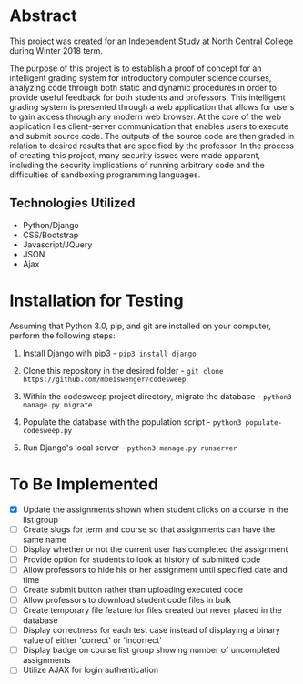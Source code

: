 # Abstract
This project was created for an Independent Study at North Central College during Winter 2018 term.

The purpose of this project is to establish a proof of concept for an intelligent grading system for introductory computer science courses, analyzing code through both static and dynamic procedures in order to provide useful feedback for both students and professors. This intelligent grading system is presented through a web application that allows for users to gain access through any modern web browser. At the core of the web application lies client-server communication that enables users to execute and submit source code. The outputs of the source code are then graded in relation to desired results that are specified by the professor. In the process of creating this project, many security issues were made apparent, including the security implications of running arbitrary code and the difficulties of sandboxing programming languages.

## Technologies Utilized
- Python/Django
- CSS/Bootstrap
- Javascript/JQuery
- JSON
- Ajax

# Installation for Testing
Assuming that Python 3.0, pip, and git are installed on your computer, perform the following steps:

1. Install Django with pip3 -
`pip3 install django`

2. Clone this repository in the desired folder -
`git clone https://github.com/mbeiswenger/codesweep`

3. Within the codesweep project directory, migrate the database -
`python3 manage.py migrate`

4. Populate the database with the population script -
`python3 populate-codesweep.py`

5. Run Django's local server -
`python3 manage.py runserver`

# To Be Implemented
- [x] Update the assignments shown when student clicks on a course in the list group
- [ ] Create slugs for term and course so that assignments can have the same name
- [ ] Display whether or not the current user has completed the assignment
- [ ] Provide option for students to look at history of submitted code
- [ ] Allow professors to hide his or her assignment until specified date and time
- [ ] Create submit button rather than uploading executed code
- [ ] Allow professors to download student code files in bulk
- [ ] Create temporary file feature for files created but never placed in the database
- [ ] Display correctness for each test case instead of displaying a binary value of either 'correct' or 'incorrect'
- [ ] Display badge on course list group showing number of uncompleted assignments
- [ ] Utilize AJAX for login authentication
